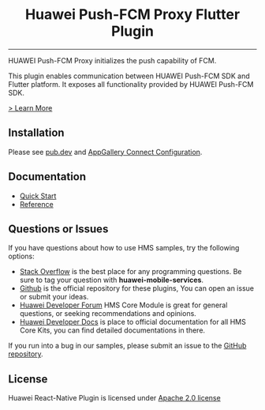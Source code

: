 <p align="center">
  <h1 align="center">Huawei Push-FCM Proxy Flutter Plugin</h1>
</p>

----

HUAWEI Push-FCM Proxy initializes the push capability of FCM.

This plugin enables communication between HUAWEI Push-FCM SDK and Flutter platform. It exposes all functionality provided by HUAWEI Push-FCM SDK.

[> Learn More](https://developer.huawei.com/consumer/en/doc/development/HMS-Plugin-References-V1/aggr-third-parties-0000001193167792?ha_source=hms1)

## Installation

Please see [pub.dev](https://pub.dev/packages/huawei_push_fcm/install) and [AppGallery Connect Configuration](https://developer.huawei.com/consumer/en/doc/development/HMS-Plugin-Guides/config-agc-0000001050178043?ha_source=hms1).

## Documentation

- [Quick Start](https://developer.huawei.com/consumer/en/doc/development/HMS-Plugin-References-V1/aggr-third-parties-0000001193167792?ha_source=hms1)
- [Reference](https://developer.huawei.com/consumer/en/doc/development/HMS-Plugin-References/push-fcm-overview-0000001193494744?ha_source=hms1)

## Questions or Issues

If you have questions about how to use HMS samples, try the following options:
- [Stack Overflow](https://stackoverflow.com/questions/tagged/huawei-mobile-services) is the best place for any programming questions. Be sure to tag your question with 
**huawei-mobile-services**.
- [Github](https://github.com/HMS-Core/hms-flutter-plugin) is the official repository for these plugins, You can open an issue or submit your ideas.
- [Huawei Developer Forum](https://forums.developer.huawei.com/forumPortal/en/home?fid=0101187876626530001?ha_source=hms1) HMS Core Module is great for general questions, or seeking recommendations and opinions.
- [Huawei Developer Docs](https://developer.huawei.com/consumer/en/doc/overview/HMS-Core-Plugin?ha_source=hms1) is place to official documentation for all HMS Core Kits, you can find detailed documentations in there.

If you run into a bug in our samples, please submit an issue to the [GitHub repository](https://github.com/HMS-Core/hms-flutter-plugin).

## License

Huawei React-Native Plugin is licensed under [Apache 2.0 license](LICENCE)
